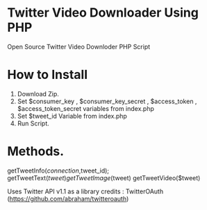# Twitter Video Downloader Using PHP
Open Source Twitter Video Downloder PHP Script

# How to Install
1) Download Zip.
2) Set $consumer_key , $consumer_key_secret , $access_token , $access_token_secret variables from index.php
3) Set $tweet_id  Variable from index.php
4) Run Script.

# Methods.
getTweetInfo($connection,$tweet_id);
getTweetText($tweet)
getTweetImage($tweet)
getTweetVideo($tweet)


Uses Twitter API v1.1 as a library credits : TwitterOAuth (https://github.com/abraham/twitteroauth)
